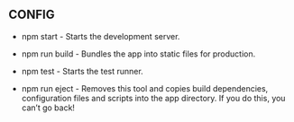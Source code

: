 
## CONFIG
 - npm start -
    Starts the development server.

 - npm run build -
    Bundles the app into static files for production.

 - npm test -
    Starts the test runner.

 - npm run eject -
    Removes this tool and copies build dependencies, configuration files
    and scripts into the app directory. If you do this, you can’t go back!